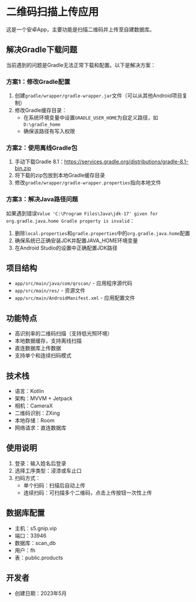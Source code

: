 # 二维码扫描上传应用

这是一个安卓App，主要功能是扫描二维码并上传至自建数据库。

## 解决Gradle下载问题

当前遇到的问题是Gradle无法正常下载和配置。以下是解决方案：

### 方案1：修改Gradle配置

1. 创建`gradle/wrapper/gradle-wrapper.jar`文件（可以从其他Android项目复制）
2. 修改Gradle缓存目录：
   - 在系统环境变量中设置`GRADLE_USER_HOME`为自定义路径，如`D:\gradle_home`
   - 确保该路径有写入权限

### 方案2：使用离线Gradle包

1. 手动下载Gradle 8.1：https://services.gradle.org/distributions/gradle-8.1-bin.zip
2. 将下载的zip包放到本地Gradle缓存目录
3. 修改`gradle/wrapper/gradle-wrapper.properties`指向本地文件

### 方案3：解决Java路径问题

如果遇到错误`Value 'C:\Program Files\Java\jdk-17' given for org.gradle.java.home Gradle property is invalid`：
1. 删除`local.properties`和`gradle.properties`中的`org.gradle.java.home`配置
2. 确保系统已正确安装JDK并配置JAVA_HOME环境变量
3. 在Android Studio的设置中正确配置JDK路径

## 项目结构

- `app/src/main/java/com/qrscan/` - 应用程序源代码
- `app/src/main/res/` - 资源文件
- `app/src/main/AndroidManifest.xml` - 应用配置文件

## 功能特点

- 高识别率的二维码扫描（支持低光照环境）
- 本地数据缓存，支持离线扫描
- 直连数据库上传数据
- 支持单个和连续扫码模式

## 技术栈

- 语言：Kotlin
- 架构：MVVM + Jetpack
- 相机：CameraX
- 二维码识别：ZXing
- 本地存储：Room
- 网络请求：直连数据库

## 使用说明

1. 登录：输入姓名后登录
2. 选择工序类型：浸漆或车止口
3. 扫码方式：
   - 单个扫码：扫描后自动上传
   - 连续扫码：可扫描多个二维码，点击上传按钮一次性上传

## 数据库配置

- 主机：s5.gnip.vip
- 端口：33946
- 数据库：scan_db
- 用户：fh
- 表：public.products

## 开发者

- 创建日期：2023年5月 